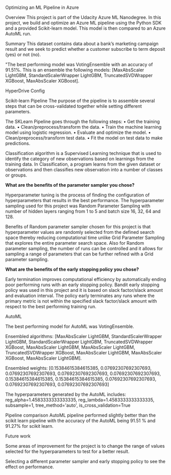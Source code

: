 Optimizing an ML Pipeline in Azure

Overview
This project is part of the Udacity Azure ML Nanodegree. In this project, we build and optimize an Azure ML pipeline using the Python SDK and a provided Scikit-learn model. This model is then compared to an Azure AutoML run.

Summary
This dataset contains data about a bank’s marketing campaign result and we seek to predict whether a customer subscribe to term deposit (yes) or not (no).

"The best performing model was VotingEnsemble with an accuracy of 91.51%. This is an ensemble the following models: 
[MaxAbsScaler LightGBM, StandardScalerWrapper LightGBM, TruncatedSVDWrapper XGBoost, MaxAbsScaler XGBoost].

HyperDrive Config

Scikit-learn Pipeline
The purpose of the pipeline is to assemble several steps that can be cross-validated together while setting different parameters.

The SKLearn Pipeline goes through the following steps:
•	Get the training data.
•	Clean/preprocess/transform the data.
•	Train the machine learning model using logistic regression.
•	Evaluate and optimize the model.
•	Clean/preprocess/transform test data.
•	Fit the model on test data to make predictions.

Classification algorithm is a Supervised Learning technique that is used to identify the category of new observations based on learnings from the training data. In Classification, a program learns from the given dataset or observations and then classifies new observation into a number of classes or groups.

**What are the benefits of the parameter sampler you chose?**

Hyperparameter tuning is the process of finding the configuration of hyperparameters that results in the best performance. The hyperparameter sampling used for this project was Random Parameter Sampling with number of hidden layers ranging from 1 to 5 and batch size 16, 32, 64 and 128.

Benefits of Random parameter sampler chosen for this project is that hyperparameter values are randomly selected from the defined search space thereby reducing computational time unlike Grid Parameter Sampling that explores the entire parameter search space.
Also for Random parameter sampling, the number of runs can be controlled and it allows for sampling a range of parameters that can be further refined with a Grid parameter sampling.

**What are the benefits of the early stopping policy you chose?**
	
Early termination improves computational efficiency by automatically ending poor performing runs with an early stopping policy.
Bandit early stopping policy was used in this project and it is based on slack factor/slack amount and evaluation interval. The policy early terminates any runs where the primary metric is not within the specified slack factor/slack amount with respect to the best performing training run.

AutoML

The best performing model for AutoML was VotingEnsemble.

Ensembled algorithms: [MaxAbsScaler LightGBM, StandardScalerWrapper LightGBM, StandardScalerWrapper LightGBM, TruncatedSVDWrapper XGBoost, MaxAbsScaler LightGBM, MaxAbsScaler LightGBM, TruncatedSVDWrapper XGBoost, MaxAbsScaler LightGBM, MaxAbsScaler XGBoost, MaxAbsScaler LightGBM].

Ensembled weights: [0.15384615384615385, 0.07692307692307693, 0.07692307692307693, 0.07692307692307693, 0.07692307692307693, 0.15384615384615385, 0.15384615384615385, 0.07692307692307693, 0.07692307692307693, 0.07692307692307693]

The hyperparameters generated by the AutoML includes:
reg_alpha=1.4583333333333335, reg_lambda=1.4583333333333335, subsample=1, tree_method='auto', is_cross_validation=True

Pipeline comparison
AutoML pipeline performed slightly better than the scikit learn pipeline with the accuracy of the AutoML being 91.51 % and 91.27% for scikit learn.

Future work

Some areas of improvement for the project is to change the range of values selected for the hyperparameters to test for a better result. 

Selecting a different parameter sampler and early stopping policy to see the effect on performance.
